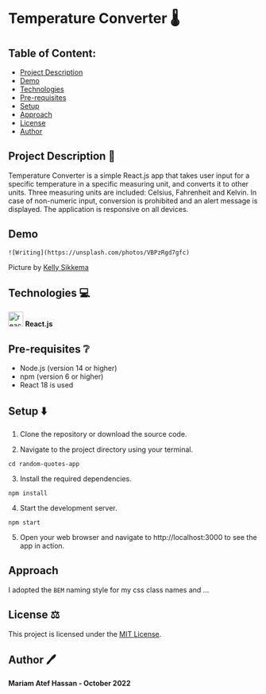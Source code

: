 # Temperature Converter 🌡️


## Table of Content:

- [Project Description](#project-description)
- [Demo](#demo)
- [Technologies](#technologies)
- [Pre-requisites](#pre-requisites)
- [Setup](#setup)
- [Approach](#approach)
- [License](#license)
- [Author](#author)

## Project Description :page_facing_up:

Temperature Converter is a simple React.js app that takes user input for a specific temperature in a specific measuring unit, and converts it to other units. Three measuring units are included: Celsius, Fahrenheit and Kelvin. In case of non-numeric input, conversion is prohibited and an alert message is displayed. The application is responsive on all devices.

## Demo

`![Writing](https://unsplash.com/photos/VBPzRgd7gfc)`

Picture by [Kelly Sikkema](https://unsplash.com/@kellysikkema)

## Technologies 💻

<img src="https://upload.wikimedia.org/wikipedia/commons/thumb/a/a7/React-icon.svg/2300px-React-icon.svg.png" alt="react" width="30" height="30"> __React.js__

## Pre-requisites :grey_question:

- Node.js (version 14 or higher)
- npm (version 6 or higher)
- React 18 is used

## Setup ⬇️

1. Clone the repository or download the source code.

2. Navigate to the project directory using your terminal.

```
cd random-quotes-app
```

3. Install the required dependencies.

```
npm install
```

4. Start the development server.

```
npm start
```

5. Open your web browser and navigate to http://localhost:3000 to see the app in action.


## Approach
I adopted the `BEM` naming style for my css class names and ...


## License ⚖️

This project is licensed under the [MIT License](LICENSE).

## Author 🖊️

**Mariam Atef Hassan  - October 2022**

